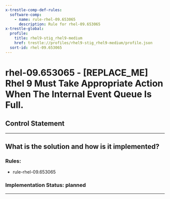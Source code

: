 ```yaml
---
x-trestle-comp-def-rules:
  software-comp:
    - name: rule-rhel-09.653065
      description: Rule for rhel-09.653065
x-trestle-global:
  profile:
    title: rhel9-stig_rhel9-medium
    href: trestle://profiles/rhel9-stig_rhel9-medium/profile.json
  sort-id: rhel-09.653065
---
```


# rhel-09.653065 - \[REPLACE_ME\] Rhel 9 Must Take Appropriate Action When The Internal Event Queue Is Full.

## Control Statement

______________________________________________________________________

## What is the solution and how is it implemented?

<!-- For implementation status enter one of: implemented, partial, planned, alternative, not-applicable -->

<!-- Note that the list of rules under ### Rules: is read-only and changes will not be captured after assembly to JSON -->

<!-- Add control implementation description here for control: rhel-09.653065 -->

### Rules:

  - rule-rhel-09.653065

### Implementation Status: planned

______________________________________________________________________
